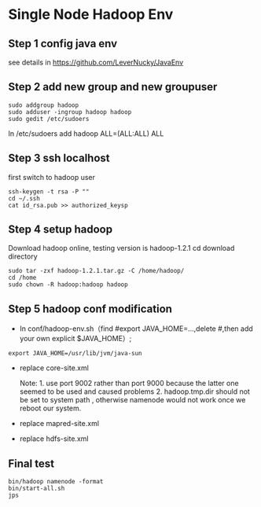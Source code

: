 # Single Node Hadoop Env
## Step 1 config java env
 see details in https://github.com/LeverNucky/JavaEnv
## Step 2 add new group and new groupuser
````
sudo addgroup hadoop
sudo adduser -ingroup hadoop hadoop
sudo gedit /etc/sudoers
````
In /etc/sudoers add 
hadoop   ALL=(ALL:ALL)  ALL
## Step 3 ssh localhost
first switch to hadoop user
````
ssh-keygen -t rsa -P ""
cd ~/.ssh
cat id_rsa.pub >> authorized_keysp
````
## Step 4 setup hadoop
Download hadoop online, testing version is hadoop-1.2.1
cd download directory
````
sudo tar -zxf hadoop-1.2.1.tar.gz -C /home/hadoop/
cd /home
sudo chown -R hadoop:hadoop hadoop
````
## Step 5 hadoop conf modification
- In conf/hadoop-env.sh（find #export JAVA_HOME=...,delete #,then add your own explicit $JAVA_HOME）;
````
export JAVA_HOME=/usr/lib/jvm/java-sun
````
- replace core-site.xml 

  Note: 1. use port 9002 rather than port 9000 because the latter one seemed to be used and caused problems
        2. hadoop.tmp.dir should not be set to system path , otherwise namenode would not work once we reboot our system.

- replace mapred-site.xml
- replace hdfs-site.xml
## Final test
````
bin/hadoop namenode -format
bin/start-all.sh
jps

````
 
 
